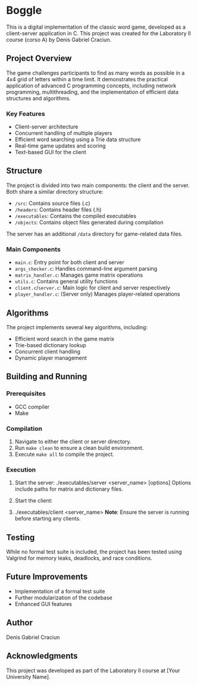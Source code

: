 # Boggle

This is a digital implementation of the classic word game, developed as a client-server application in C. This project was created for the Laboratory II course (corso A) by Denis Gabriel Craciun.

## Project Overview

The game challenges participants to find as many words as possible in a 4x4 grid of letters within a time limit. It demonstrates the practical application of advanced C programming concepts, including network programming, multithreading, and the implementation of efficient data structures and algorithms.

### Key Features

- Client-server architecture
- Concurrent handling of multiple players
- Efficient word searching using a Trie data structure
- Real-time game updates and scoring
- Text-based GUI for the client

## Structure

The project is divided into two main components: the client and the server. Both share a similar directory structure:

- `/src`: Contains source files (.c)
- `/headers`: Contains header files (.h)
- `/executables`: Contains the compiled executables
- `/objects`: Contains object files generated during compilation

The server has an additional `/data` directory for game-related data files.

### Main Components

- `main.c`: Entry point for both client and server
- `args_checker.c`: Handles command-line argument parsing
- `matrix_handler.c`: Manages game matrix operations
- `utils.c`: Contains general utility functions
- `client.c`/`server.c`: Main logic for client and server respectively
- `player_handler.c`: (Server only) Manages player-related operations

## Algorithms

The project implements several key algorithms, including:

- Efficient word search in the game matrix
- Trie-based dictionary lookup
- Concurrent client handling
- Dynamic player management

## Building and Running

### Prerequisites

- GCC compiler
- Make

### Compilation

1. Navigate to either the client or server directory.
2. Run `make clean` to ensure a clean build environment.
3. Execute `make all` to compile the project.

### Execution

1. Start the server:
./executables/server <server_name> <port> [options]
Options include paths for matrix and dictionary files.

2. Start the client:
3. ./executables/client <server_name> <port>
**Note**: Ensure the server is running before starting any clients.

## Testing

While no formal test suite is included, the project has been tested using Valgrind for memory leaks, deadlocks, and race conditions.

## Future Improvements

- Implementation of a formal test suite
- Further modularization of the codebase
- Enhanced GUI features

## Author

Denis Gabriel Craciun

## Acknowledgments

This project was developed as part of the Laboratory II course at [Your University Name].
